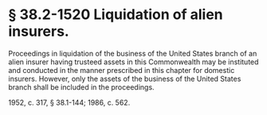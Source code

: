 # § 38.2-1520 Liquidation of alien insurers.

<p>Proceedings in liquidation of the business of the United States branch of an alien insurer having trusteed assets in this Commonwealth may be instituted and conducted in the manner prescribed in this chapter for domestic insurers. However, only the assets of the business of the United States branch shall be included in the proceedings.</p><p>1952, c. 317, § 38.1-144; 1986, c. 562.</p>